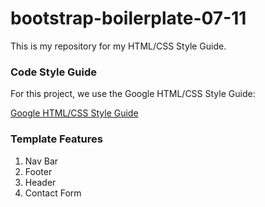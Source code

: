 # bootstrap-boilerplate-07-11

This is my repository for my HTML/CSS Style Guide.

### Code Style Guide

For this project, we use the Google HTML/CSS Style Guide:

[Google HTML/CSS Style Guide](https://google.github.io/styleguide/htmlcssguide.html)

### Template Features

<ol>
    <li>Nav Bar</li>
    <li>Footer</li>
    <li>Header</li>
    <li>Contact Form</li>